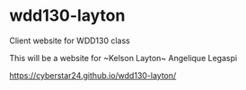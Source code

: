 # wdd130-layton
Client website for WDD130 class

This will be a website for ~Kelson Layton~ Angelique Legaspi

https://cyberstar24.github.io/wdd130-layton/
